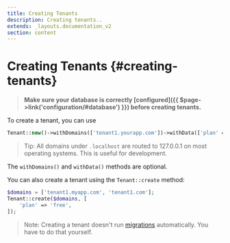 ```yaml
---
title: Creating Tenants
description: Creating tenants..
extends: _layouts.documentation_v2
section: content
---
```


# Creating Tenants {#creating-tenants}

> **Make sure your database is correctly [configured]({{ $page->link('configuration/#database') }}) before creating tenants.**

To create a tenant, you can use

```php
Tenant::new()->withDomains(['tenant1.yourapp.com'])->withData(['plan' => 'free'])->save();
```

> Tip: All domains under `.localhost` are routed to 127.0.0.1 on most operating systems. This is useful for development.

The `withDomains()` and `withData()` methods are optional.

You can also create a tenant using the `Tenant::create` method:

```php
$domains = ['tenant1.myapp.com', 'tenant1.com'];
Tenant::create($domains, [
    'plan' => 'free',
]);
```

> Note: Creating a tenant doesn't run [migrations](https://stancl-tenancy.netlify.com/docs/console-commands/#migrate) automatically. You have to do that yourself. <!-- TODO auto migrate after creation -->